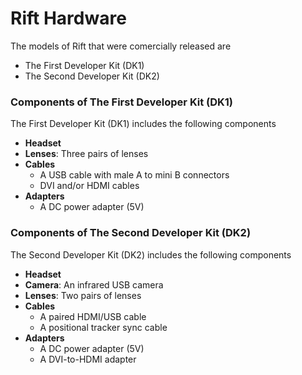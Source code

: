 # Rift Hardware

The models of Rift that were comercially released are

* The First Developer Kit (DK1)
* The Second Developer Kit (DK2)

### Components of The First Developer Kit (DK1)

The First Developer Kit (DK1) includes the following components

* **Headset**
* **Lenses**: Three pairs of lenses
* **Cables**
  * A USB cable with male A to mini B connectors
  * DVI and/or HDMI cables
* **Adapters**
  * A DC power adapter (5V)
 
### Components of The Second Developer Kit (DK2)

The Second Developer Kit (DK2) includes the following components

* **Headset**
* **Camera**: An infrared USB camera
* **Lenses**: Two pairs of lenses
* **Cables**
  * A paired HDMI/USB cable
  * A positional tracker sync cable
* **Adapters**
  * A DC power adapter (5V)
  * A DVI-to-HDMI adapter





